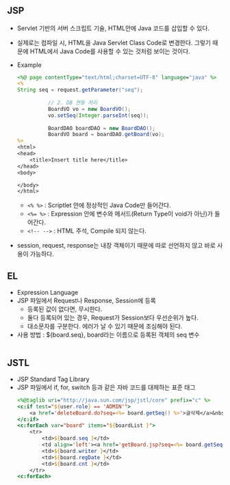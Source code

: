 #

## JSP
* Servlet 기반의 서버 스크립트 기술, HTML안에 Java 코드를 삽입할 수 있다.
* 실제로는 컴파일 시, HTML을 Java Servlet Class Code로 변경한다.
 그렇기 때문에 HTML에서 Java Code를 사용할 수 있는 것처럼 보이는 것이다.
* Example
    ```jsp
    <%@ page contentType="text/html;charset=UTF-8" language="java" %>
    <%
    String seq = request.getParameter("seq");
      
              // 2. DB 연동 처리
              BoardVO vo = new BoardVO();
              vo.setSeq(Integer.parseInt(seq));
      
              BoardDAO boardDAO = new BoardDAO();
              BoardVO board = boardDAO.getBoard(vo);
    %>  
    <html>
    <head>
        <title>Insert title here</title>
    </head>
    <body>
    
    </body>
    </html>
    ```
    * ```<% %>``` : Scriptlet 안에 정상적인 Java Code만 들어간다.
    * ```<%= %>``` : Expression 안에 변수와 메서드(Return Type이 void가 아닌)가 들어간다.
    * ```<!-- -->``` : HTML 주석, Compile 되지 않는다.


* session, request, response는 내장 객체이기 때문에 따로 선언하지 않고 
바로 사용이 가능하다.

## EL
* Expression Language
* JSP 파일에서 Request나 Response, Session에 등록
    * 등록된 값이 없다면, 무시한다.
    * 둘다 등록되어 있는 경우, Request가 Session보다 우선순위가 높다.
    * 대소문자를 구분한다. 에러가 날 수 있기 때문에 조심해야 된다.
* 사용 방법 : ${board.seq}, board라는 이름으로 등록된 객체의 seq 변수
    ```jsp
   
    ```


## JSTL
* JSP Standard Tag Library
* JSP 파일에서 if, for, switch 등과 같은 자바 코드를 대체하는 표준 태그
    ```jsp
    <%@taglib uri="http://java.sun.com/jsp/jstl/core" prefix="c" %>
    <c:if test="${user.role} == 'ADMIN'">
    	<a href='deleteBoard.do?seq=<%= board.getSeq() %>'>글삭제</a>&nbsp;&nbsp;&nbsp;
    </c:if>
    <c:forEach var="board" items="${boardList }">
    	<tr>
    		<td>${board.seq }</td>
    		<td align='left'><a href='getBoard.jsp?seq=<%= board.getSeq() %>'><%= board.getTitle() %></a></td>
    		<td>${board.writer }</td>
    		<td>${board.regDate }</td>
    		<td>${board.cnt }</td>
        </tr>
    <c:forEach>	
    ```






